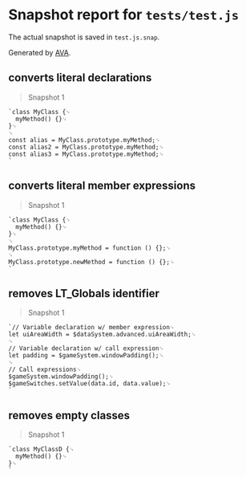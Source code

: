 # Snapshot report for `tests/test.js`

The actual snapshot is saved in `test.js.snap`.

Generated by [AVA](https://avajs.dev).

## converts literal declarations

> Snapshot 1

    `class MyClass {␊
      myMethod() {}␊
    }␊
    ␊
    const alias = MyClass.prototype.myMethod;␊
    const alias2 = MyClass.prototype.myMethod;␊
    const alias3 = MyClass.prototype.myMethod;␊
    `

## converts literal member expressions

> Snapshot 1

    `class MyClass {␊
      myMethod() {}␊
    }␊
    ␊
    MyClass.prototype.myMethod = function () {};␊
    ␊
    MyClass.prototype.newMethod = function () {};␊
    `

## removes LT_Globals identifier

> Snapshot 1

    `// Variable declaration w/ member expression␊
    let uiAreaWidth = $dataSystem.advanced.uiAreaWidth;␊
    ␊
    // Variable declaration w/ call expression␊
    let padding = $gameSystem.windowPadding();␊
    ␊
    // Call expressions␊
    $gameSystem.windowPadding();␊
    $gameSwitches.setValue(data.id, data.value);␊
    `

## removes empty classes

> Snapshot 1

    `class MyClassD {␊
      myMethod() {}␊
    }␊
    `
